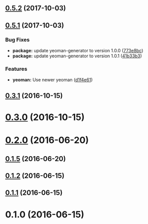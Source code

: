 <a name="0.5.2"></a>
## [0.5.2](https://github.com/hypery2k/generator-tvml/compare/v0.5.1...v0.5.2) (2017-10-03)



<a name="0.5.1"></a>
## [0.5.1](https://github.com/hypery2k/generator-tvml/compare/v0.3.1...v0.5.1) (2017-10-03)


### Bug Fixes

* **package:** update yeoman-generator to version 1.0.0 ([773e8bc](https://github.com/hypery2k/generator-tvml/commit/773e8bc))
* **package:** update yeoman-generator to version 1.0.1 ([41b33b3](https://github.com/hypery2k/generator-tvml/commit/41b33b3))


### Features

* **yeoman:** Use newer yeoman ([d1f4e61](https://github.com/hypery2k/generator-tvml/commit/d1f4e61))



<a name="0.3.1"></a>
## [0.3.1](https://github.com/hypery2k/generator-tvml/compare/v0.3.0...v0.3.1) (2016-10-15)



<a name="0.3.0"></a>
# [0.3.0](https://github.com/hypery2k/generator-tvml/compare/v0.2.0...v0.3.0) (2016-10-15)



<a name="0.2.0"></a>
# [0.2.0](https://github.com/hypery2k/generator-tvml/compare/v0.1.5...v0.2.0) (2016-06-20)



<a name="0.1.5"></a>
## [0.1.5](https://github.com/hypery2k/generator-tvml/compare/v0.1.4...v0.1.5) (2016-06-20)



<a name="0.1.2"></a>
## [0.1.2](https://github.com/hypery2k/generator-tvml/compare/v0.1.1...0.1.2) (2016-06-15)



<a name="0.1.1"></a>
## [0.1.1](https://github.com/hypery2k/generator-tvml/compare/v0.1.0...v0.1.1) (2016-06-15)



<a name="0.1.0"></a>
# 0.1.0 (2016-06-15)



